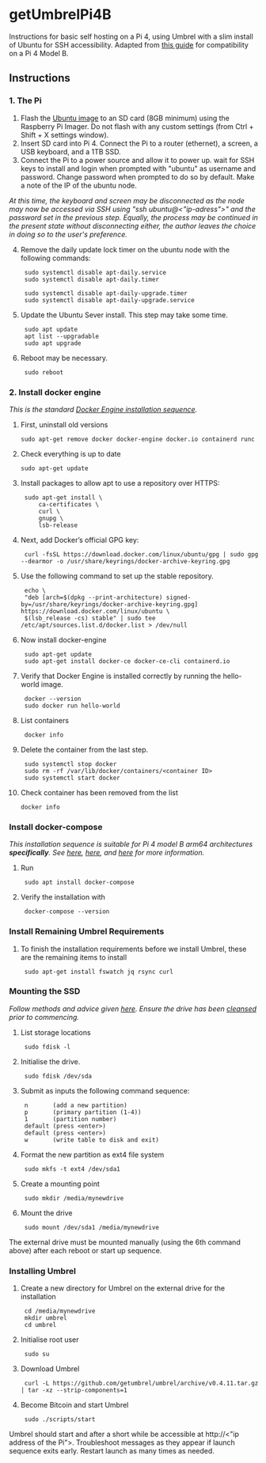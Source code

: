 # getUmbrelPi4B
Instructions for basic self hosting on a Pi 4, using Umbrel with a slim install of Ubuntu for SSH accessibility. Adapted from [this guide](https://thecryptogarage.com/umbrel-linux-ubuntu-node-build/) for compatibility on a Pi 4 Model B.

## Instructions

### 1. The Pi
1. Flash the [Ubuntu image](https://ubuntu.com/download/raspberry-pi/thank-you?version=20.04.3&architecture=server-arm64+raspi) to an SD card (8GB minimum) using the Raspberry Pi Imager. Do not flash with any custom settings (from Ctrl + Shift + X settings window).
2. Insert SD card into Pi 4. Connect the Pi to a router (ethernet), a screen, a USB keyboard, and a 1TB SSD.
3. Connect the Pi to a power source and allow it to power up. wait for SSH keys to install and login when prompted with "ubuntu" as username and password. Change password when prompted to do so by default. Make a note of the IP of the ubuntu node.

*At this time, the keyboard and screen may be disconnected as the node may now be accessed via SSH using "ssh ubuntu@<"ip-adress">" and the password set in the previous step. Equally, the process may be continued in the present state without disconnecting either, the author leaves the choice in doing so to the user's preference.*

4. Remove the daily update lock timer on the ubuntu node with the following commands:

        sudo systemctl disable apt-daily.service
        sudo systemctl disable apt-daily.timer

        sudo systemctl disable apt-daily-upgrade.timer
        sudo systemctl disable apt-daily-upgrade.service

5. Update the Ubuntu Sever install. This step may take some time.

        sudo apt update
        apt list --upgradable
        sudo apt upgrade

6. Reboot may be necessary.

        sudo reboot

### 2. Install docker engine

*This is the standard [Docker Engine installation sequence](https://docs.docker.com/engine/install/ubuntu/).*

1.  First, uninstall old versions

        sudo apt-get remove docker docker-engine docker.io containerd runc

2.  Check everything is up to date

        sudo apt-get update


3. Install packages to allow apt to use a repository over HTTPS:

        sudo apt-get install \
            ca-certificates \
            curl \
            gnupg \
            lsb-release

4. Next, add Docker’s official GPG key:

        curl -fsSL https://download.docker.com/linux/ubuntu/gpg | sudo gpg --dearmor -o /usr/share/keyrings/docker-archive-keyring.gpg

5. Use the following command to set up the stable repository.

        echo \
        "deb [arch=$(dpkg --print-architecture) signed-by=/usr/share/keyrings/docker-archive-keyring.gpg] https://download.docker.com/linux/ubuntu \
        $(lsb_release -cs) stable" | sudo tee /etc/apt/sources.list.d/docker.list > /dev/null

6. Now install docker-engine

        sudo apt-get update
        sudo apt-get install docker-ce docker-ce-cli containerd.io

7. Verify that Docker Engine is installed correctly by running the hello-world image.

        docker --version
        sudo docker run hello-world

8. List containers

        docker info

9. Delete the container from the last step.

        sudo systemctl stop docker
        sudo rm -rf /var/lib/docker/containers/<container ID>
        sudo systemctl start docker

10. Check container has been removed from the list

        docker info

### Install docker-compose

*This installation sequence is suitable for Pi 4 model B arm64 architectures **specifically**. See [here](https://forum.armbian.com/topic/14763-%E2%80%98command-not-found%E2%80%99-when-i-try-to-run-docker-compose/), [here](https://github.com/docker/compose/issues/6268), and [here](https://github.com/docker/compose/issues/8445) for more information.*

1. Run

        sudo apt install docker-compose

2. Verify the installation with

        docker-compose --version

### Install Remaining Umbrel Requirements

1. To finish the installation requirements before we install Umbrel, these are the remaining items to install

        sudo apt-get install fswatch jq rsync curl

### Mounting the SSD

*Follow methods and advice given [here](https://help.ubuntu.com/community/InstallingANewHardDrive). Ensure the drive has been [cleansed](https://uk.crucial.com/support/articles-faq-ssd/reset-ssd-with-windows-diskpart) prior to commencing.*

1. List storage locations

        sudo fdisk -l

2. Initialise the drive.

        sudo fdisk /dev/sda

3. Submit as inputs the following command sequence:

        n       (add a new partition)
        p       (primary partition (1-4))
        1       (partition number)
        default (press <enter>)
        default (press <enter>)
        w       (write table to disk and exit)

4. Format the new partition as ext4 file system

        sudo mkfs -t ext4 /dev/sda1

5. Create a mounting point

        sudo mkdir /media/mynewdrive

6. Mount the drive

        sudo mount /dev/sda1 /media/mynewdrive

The external drive must be mounted manually (using the 6th command above) after each reboot or start up sequence.

### Installing Umbrel

1. Create a new directory for Umbrel on the external drive for the installation

        cd /media/mynewdrive
        mkdir umbrel
        cd umbrel

2. Initialise root user

        sudo su

3. Download Umbrel

        curl -L https://github.com/getumbrel/umbrel/archive/v0.4.11.tar.gz | tar -xz --strip-components=1

4. Become Bitcoin and start Umbrel

        sudo ./scripts/start

Umbrel should start and after a short while be accessible at http://<"ip address of the Pi">. Troubleshoot messages as they appear if launch sequence exits early. Restart launch as many times as needed.
